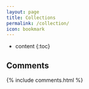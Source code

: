 ```yaml
---
layout: page
title: Collections
permalink: /collection/
icon: bookmark
---
```


* content
{:toc}


## Comments

{% include comments.html %}
